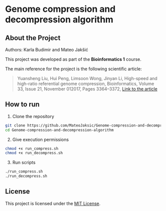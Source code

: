 # Genome compression and decompression algorithm

## About the Project

Authors: Karla Budimir and Mateo Jakšić

This project was developed as part of the **Bioinformatics 1** course.  

The main reference for the project is the following scientific article:

> Yuansheng Liu, Hui Peng, Limsoon Wong, Jinyan Li, High-speed and high-ratio referential genome compression, Bioinformatics, Volume 33, Issue 21, November 012017, Pages 3364–3372, 
> [Link to the article](https://academic.oup.com/bioinformatics/article/33/21/3364/3885699?login=true) 

## How to run

1. Clone the repository

```bash
git clone https://github.com/MateoJaksic/Genome-compression-and-decompression-algorithm.git
cd Genome-compression-and-decompression-algorithm
```

2. Give execution permissions

```bash
chmod +x run_compress.sh
chmod +x run_decompress.sh
```

3. Run scripts

```bash
./run_compress.sh
./run_decompress.sh
```

## License

This project is licensed under the [MIT License](./LICENSE).